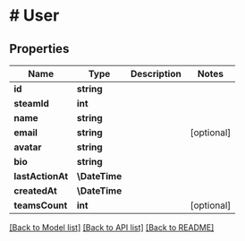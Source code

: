 # # User

## Properties

Name | Type | Description | Notes
------------ | ------------- | ------------- | -------------
**id** | **string** |  |
**steamId** | **int** |  |
**name** | **string** |  |
**email** | **string** |  | [optional]
**avatar** | **string** |  |
**bio** | **string** |  |
**lastActionAt** | **\DateTime** |  |
**createdAt** | **\DateTime** |  |
**teamsCount** | **int** |  | [optional]

[[Back to Model list]](../../README.md#models) [[Back to API list]](../../README.md#endpoints) [[Back to README]](../../README.md)
